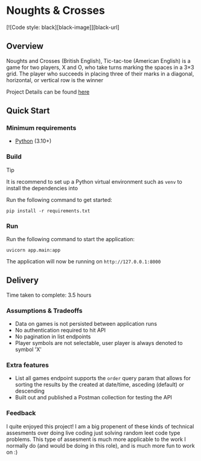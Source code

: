 # Noughts & Crosses

[![Code style: black][black-image]][black-url]

## Overview

Noughts and Crosses (British English), Tic-tac-toe (American English) is a game for two players, X and O, who take turns marking the spaces in a 3×3 grid. The player who succeeds in placing three of their marks in a diagonal, horizontal, or vertical row is the winner

Project Details can be found [here](https://github.com/ethyca/python-takehome-2)

## Quick Start

### Minimum requirements

* [Python](https://www.python.org/downloads/) (3.10+)

### Build

> [!TIP]
> It is recommend to set up a Python virtual environment such as `venv` to install the dependencies into

Run the following command to get started:

```
pip install -r requirements.txt
```

### Run

Run the following command to start the application:

```
uvicorn app.main:app
```

The application will now be running on `http://127.0.0.1:8000`

## Delivery

Time taken to complete: 3.5 hours

### Assumptions & Tradeoffs

 - Data on games is not persisted between application runs
 - No authentication required to hit API
 - No pagination in list endpoints
 - Player symbols are not selectable, user player is always denoted to symbol 'X'

### Extra features

 - List all games endpoint supports the `order` query param that allows for sorting the results by the created at date/time, asceding (default) or descending
 - Built out and published a Postman collection for testing the API

### Feedback

I quite enjoyed this project! I am a big propenent of these kinds of technical assesments over doing live coding just solving random leet code type problems. This type of assesment is much more applicable to the work I normally do (and would be doing in this role), and is much more fun to work on :)
